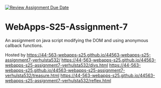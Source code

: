 [![Review Assignment Due Date](https://classroom.github.com/assets/deadline-readme-button-22041afd0340ce965d47ae6ef1cefeee28c7c493a6346c4f15d667ab976d596c.svg)](https://classroom.github.com/a/44LzP_Z4)
# WebApps-S25-Assignment-7
An assignment on java script modifying the DOM and using anonymous callback functions.

Hosted by <https://44-563-webapps-s25.github.io/44563-webapps-s25-assignment7-verhulsta532/>
<https://44-563-webapps-s25.github.io/44563-webapps-s25-assignment7-verhulsta532/divs.html>
<https://44-563-webapps-s25.github.io/44563-webapps-s25-assignment7-verhulsta532/treasure.html>
<https://44-563-webapps-s25.github.io/44563-webapps-s25-assignment7-verhulsta532/reflex.html>
